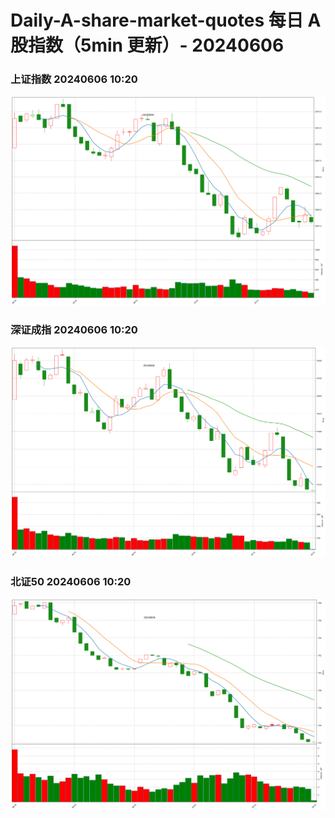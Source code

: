 
# Daily-A-share-market-quotes 每日 A 股指数（5min 更新）- 20240606

### 上证指数 20240606 10:20
![](./fig/2024/6/20240606-sh000001.png)

### 深证成指 20240606 10:20
![](./fig/2024/6/20240606-sz399001.png)

### 北证50 20240606 10:20
![](./fig/2024/6/20240606-bj899050.png)
